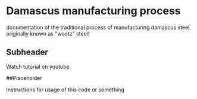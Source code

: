 # Damascus manufacturing process
documentation of the traditional process of manufacturing damascus steel, originally known as "wootz" steel!

## Subheader


Watch tutorial on youtube

##Placeholder

Instructions for usage of this code or something